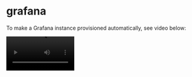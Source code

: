 # grafana
To make a Grafana instance provisioned automatically, see video below:

<div id="81976607206"><video src='https://www.aparat.com/v/cx7ea' width=180/>
</div>
